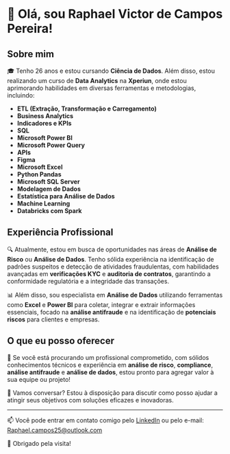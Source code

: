 # 👋 Olá, sou Raphael Victor de Campos Pereira!

## Sobre mim

🎓 Tenho 26 anos e estou cursando **Ciência de Dados**. Além disso, estou realizando um curso de **Data Analytics** na **Xperiun**,
onde estou aprimorando habilidades em diversas ferramentas e metodologias, incluindo:

- **ETL (Extração, Transformação e Carregamento)**
- **Business Analytics**
- **Indicadores e KPIs**
- **SQL**
- **Microsoft Power BI**
- **Microsoft Power Query**
- **APIs**
- **Figma**
- **Microsoft Excel**
- **Python Pandas**
- **Microsoft SQL Server**
- **Modelagem de Dados**
- **Estatística para Análise de Dados**
- **Machine Learning**
- **Databricks com Spark**

## Experiência Profissional

🔍 Atualmente, estou em busca de oportunidades nas áreas de **Análise de Risco** ou **Análise de Dados**. Tenho sólida experiência na identificação de padrões suspeitos e detecção de atividades fraudulentas, com habilidades avançadas em **verificações KYC** e **auditoria de contratos**, garantindo a conformidade regulatória e a integridade das transações.

📊 Além disso, sou especialista em **Análise de Dados** utilizando ferramentas como **Excel** e **Power BI** para coletar, integrar e extrair informações essenciais, focado na **análise antifraude** e na identificação de **potenciais riscos** para clientes e empresas.

## O que eu posso oferecer

🚀 Se você está procurando um profissional comprometido, com sólidos conhecimentos técnicos e experiência em **análise de risco**, **compliance**, **análise antifraude** e **análise de dados**, estou pronto para agregar valor à sua equipe ou projeto!

💼 Vamos conversar? Estou à disposição para discutir como posso ajudar a atingir seus objetivos com soluções eficazes e inovadoras.

---

📫 Você pode entrar em contato comigo pelo [LinkedIn]((https://www.linkedin.com/in/raphael-vpereira/)) ou pelo e-mail: Raphael.campos25@outlook.com

🌟 Obrigado pela visita!

<!---
rV1ctor/rV1ctor is a ✨ special ✨ repository because its `README.md` (this file) appears on your GitHub profile.
You can click the Preview link to take a look at your changes.
--->
